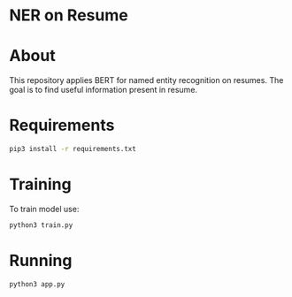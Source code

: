 # NER on Resume

# About

This repository applies BERT for named entity recognition on resumes. The goal is to find useful information present in resume.

# Requirements

```bash
pip3 install -r requirements.txt
```

# Training

To train model use:
```bash
python3 train.py
``` 

# Running
```bash
python3 app.py
``` 
